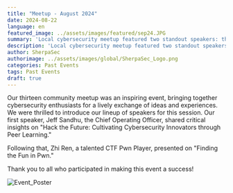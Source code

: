 ```yaml
---
title: "Meetup - August 2024"
date: 2024-08-22
language: en
featured_image: ../assets/images/featured/sep24.JPG
summary: 'Local cybersecurity meetup featured two standout speakers: the first provided insights into CTFs, while the second discussed why criminals are a step ahead'
description: 'Local cybersecurity meetup featured two standout speakers: the first provided insights into CTFs, while the second discussed why criminals are a step ahead'
author: SherpaSec
authorimage: ../assets/images/global/SherpaSec_Logo.png
categories: Past Events
tags: Past Events
draft: true
---
```


Our thirteen community meetup was an inspiring event, bringing together cybersecurity enthusiasts for a lively exchange of ideas and experiences. We were thrilled to introduce our lineup of speakers for this session. Our first speaker, Jeff Sandhu, the Chief Operating Officer, shared critical insights on "Hack the Future: Cultivating Cybersecurity Innovators through Peer Learning."

Following that, Zhi Ren, a talented CTF Pwn Player, presented on "Finding the Fun in Pwn."

Thank you to all who participated in making this event a success!

![Event_Poster](/images/posters/20240919_Poster_Sep.png)